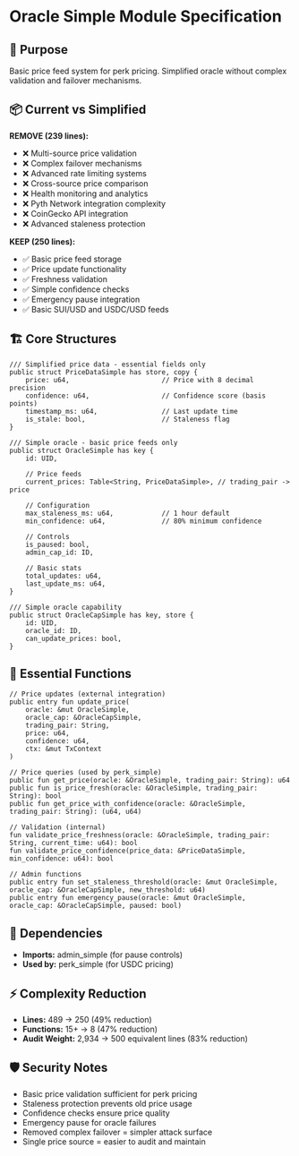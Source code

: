 # Oracle Simple Module Specification

## 🎯 Purpose
Basic price feed system for perk pricing. Simplified oracle without complex validation and failover mechanisms.

## 📦 Current vs Simplified

**REMOVE (239 lines):**
- ❌ Multi-source price validation
- ❌ Complex failover mechanisms
- ❌ Advanced rate limiting systems
- ❌ Cross-source price comparison
- ❌ Health monitoring and analytics
- ❌ Pyth Network integration complexity
- ❌ CoinGecko API integration
- ❌ Advanced staleness protection

**KEEP (250 lines):**
- ✅ Basic price feed storage
- ✅ Price update functionality
- ✅ Freshness validation
- ✅ Simple confidence checks
- ✅ Emergency pause integration
- ✅ Basic SUI/USD and USDC/USD feeds

## 🏗️ Core Structures

```move
/// Simplified price data - essential fields only
public struct PriceDataSimple has store, copy {
    price: u64,                       // Price with 8 decimal precision
    confidence: u64,                  // Confidence score (basis points)
    timestamp_ms: u64,                // Last update time
    is_stale: bool,                   // Staleness flag
}

/// Simple oracle - basic price feeds only
public struct OracleSimple has key {
    id: UID,
    
    // Price feeds
    current_prices: Table<String, PriceDataSimple>, // trading_pair -> price
    
    // Configuration
    max_staleness_ms: u64,            // 1 hour default
    min_confidence: u64,              // 80% minimum confidence
    
    // Controls
    is_paused: bool,
    admin_cap_id: ID,
    
    // Basic stats
    total_updates: u64,
    last_update_ms: u64,
}

/// Simple oracle capability
public struct OracleCapSimple has key, store {
    id: UID,
    oracle_id: ID,
    can_update_prices: bool,
}
```

## 🔧 Essential Functions

```move
// Price updates (external integration)
public entry fun update_price(
    oracle: &mut OracleSimple,
    oracle_cap: &OracleCapSimple,
    trading_pair: String,
    price: u64,
    confidence: u64,
    ctx: &mut TxContext
)

// Price queries (used by perk_simple)
public fun get_price(oracle: &OracleSimple, trading_pair: String): u64
public fun is_price_fresh(oracle: &OracleSimple, trading_pair: String): bool
public fun get_price_with_confidence(oracle: &OracleSimple, trading_pair: String): (u64, u64)

// Validation (internal)
fun validate_price_freshness(oracle: &OracleSimple, trading_pair: String, current_time: u64): bool
fun validate_price_confidence(price_data: &PriceDataSimple, min_confidence: u64): bool

// Admin functions
public entry fun set_staleness_threshold(oracle: &mut OracleSimple, oracle_cap: &OracleCapSimple, new_threshold: u64)
public entry fun emergency_pause(oracle: &mut OracleSimple, oracle_cap: &OracleCapSimple, paused: bool)
```

## 🔗 Dependencies
- **Imports:** admin_simple (for pause controls)
- **Used by:** perk_simple (for USDC pricing)

## ⚡ Complexity Reduction
- **Lines:** 489 → 250 (49% reduction)
- **Functions:** 15+ → 8 (47% reduction)
- **Audit Weight:** 2,934 → 500 equivalent lines (83% reduction)

## 🛡️ Security Notes
- Basic price validation sufficient for perk pricing
- Staleness protection prevents old price usage
- Confidence checks ensure price quality
- Emergency pause for oracle failures
- Removed complex failover = simpler attack surface
- Single price source = easier to audit and maintain
